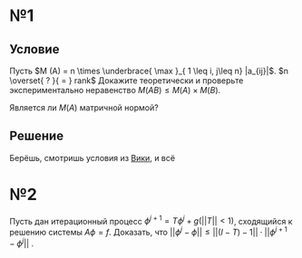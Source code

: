 # №1
## Условие
Пусть $M (A) = n \times \underbrace{ \max }_{ 1 \leq i, j\leq n} |a_{ij}|$.
	$n \overset{ ? }{ = } rank$
Докажите теоретически и проверьте экспериментально неравенство $M (AB) \leq M (A) \times M (B)$.

Является ли $M(A)$ матричной нормой?
## Решение
Берёшь, смотришь условия из [Вики](https://ru.wikipedia.org/wiki/Норма_матрицы), и всё

# №2
Пусть дан итерационный процесс $\phi^{j+1} = T \phi^j+ g(||T||< 1)$, сходящийся к решению системы $A \phi = f$.
Доказать, что $||\phi^j - \phi|| \leq ||( I−T )−1||\cdot||\phi^{j+1} - \phi^j||$ .